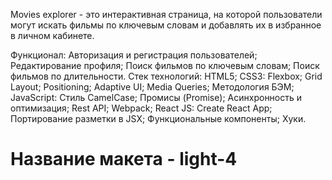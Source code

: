 Movies explorer - это интерактивная страница, на которой пользователи могут искать фильмы по ключевым словам и добавлять их в избранное в личном кабинете.

Функционал:
Авторизация и регистрация пользователей;
Редактирование профиля;
Поиск фильмов по ключевым словам;
Поиск фильмов по длительности.
Стек технологий:
HTML5;
CSS3:
Flexbox;
Grid Layout;
Positioning;
Adaptive UI;
Media Queries;
Методология БЭМ;
JavaScript:
Стиль CamelCase;
Промисы (Promise);
Асинхронность и оптимизация;
Rest API;
Webpack;
React JS:
Create React App;
Портирование разметки в JSX;
Функциональные компоненты;
Хуки.

# Название макета - light-4 
